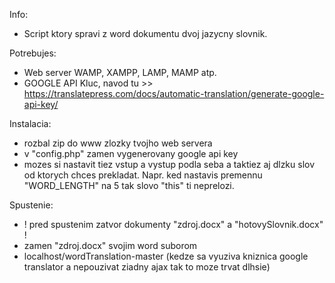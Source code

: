 Info:
  - Script ktory spravi z word dokumentu dvoj jazycny slovnik.

Potrebujes:
  - Web server WAMP, XAMPP, LAMP, MAMP atp.
  - GOOGLE API Kluc, navod tu >> https://translatepress.com/docs/automatic-translation/generate-google-api-key/
  
Instalacia: 
  - rozbal zip do www zlozky tvojho web servera
  - v "config.php" zamen vygenerovany google api key
  - mozes si nastavit tiez vstup a vystup podla seba a taktiez aj dlzku slov od ktorych chces prekladat. Napr. ked nastavis premennu "WORD_LENGTH" na 5 tak slovo "this" ti neprelozi.
  
Spustenie:
  - ! pred spustenim zatvor dokumenty "zdroj.docx" a "hotovySlovnik.docx" !
  - zamen "zdroj.docx" svojim word suborom
  - localhost/wordTranslation-master (kedze sa vyuziva kniznica google translator a nepouzivat ziadny ajax tak to moze trvat dlhsie)

